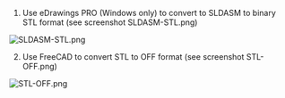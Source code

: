 1) Use eDrawings PRO (Windows only) to convert to SLDASM to binary STL format (see screenshot SLDASM-STL.png) 

![SLDASM-STL.png](https://github.com/McStasMcXtrace/McCode/raw/master/tools/CAD2OFF/Solidworks/SLDASM-STL.png)

2) Use FreeCAD to convert STL to OFF format (see screenshot STL-OFF.png)

![STL-OFF.png](https://github.com/McStasMcXtrace/McCode/raw/master/tools/CAD2OFF/Solidworks/STL-OFF.png)

